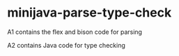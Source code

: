 # minijava-parse-type-check

A1 contains the flex and bison code for parsing

A2 contains Java code for type checking
